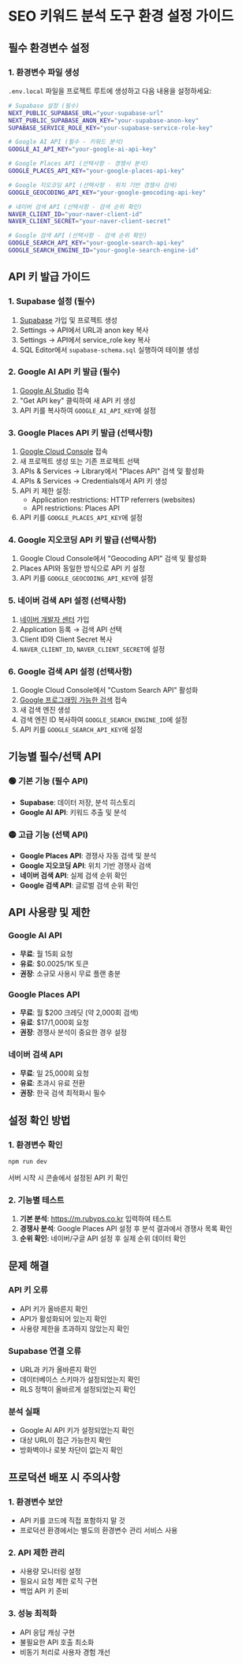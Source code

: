 # SEO 키워드 분석 도구 환경 설정 가이드

## 필수 환경변수 설정

### 1. 환경변수 파일 생성
`.env.local` 파일을 프로젝트 루트에 생성하고 다음 내용을 설정하세요:

```bash
# Supabase 설정 (필수)
NEXT_PUBLIC_SUPABASE_URL="your-supabase-url"
NEXT_PUBLIC_SUPABASE_ANON_KEY="your-supabase-anon-key"
SUPABASE_SERVICE_ROLE_KEY="your-supabase-service-role-key"

# Google AI API (필수 - 키워드 분석)
GOOGLE_AI_API_KEY="your-google-ai-api-key"

# Google Places API (선택사항 - 경쟁사 분석)
GOOGLE_PLACES_API_KEY="your-google-places-api-key"

# Google 지오코딩 API (선택사항 - 위치 기반 경쟁사 검색)
GOOGLE_GEOCODING_API_KEY="your-google-geocoding-api-key"

# 네이버 검색 API (선택사항 - 검색 순위 확인)
NAVER_CLIENT_ID="your-naver-client-id"
NAVER_CLIENT_SECRET="your-naver-client-secret"

# Google 검색 API (선택사항 - 검색 순위 확인)
GOOGLE_SEARCH_API_KEY="your-google-search-api-key"
GOOGLE_SEARCH_ENGINE_ID="your-google-search-engine-id"
```

## API 키 발급 가이드

### 1. Supabase 설정 (필수)
1. [Supabase](https://supabase.com) 가입 및 프로젝트 생성
2. Settings → API에서 URL과 anon key 복사
3. Settings → API에서 service_role key 복사
4. SQL Editor에서 `supabase-schema.sql` 실행하여 테이블 생성

### 2. Google AI API 키 발급 (필수)
1. [Google AI Studio](https://aistudio.google.com) 접속
2. "Get API key" 클릭하여 새 API 키 생성
3. API 키를 복사하여 `GOOGLE_AI_API_KEY`에 설정

### 3. Google Places API 키 발급 (선택사항)
1. [Google Cloud Console](https://console.cloud.google.com) 접속
2. 새 프로젝트 생성 또는 기존 프로젝트 선택
3. APIs & Services → Library에서 "Places API" 검색 및 활성화
4. APIs & Services → Credentials에서 API 키 생성
5. API 키 제한 설정:
   - Application restrictions: HTTP referrers (websites)
   - API restrictions: Places API
6. API 키를 `GOOGLE_PLACES_API_KEY`에 설정

### 4. Google 지오코딩 API 키 발급 (선택사항)
1. Google Cloud Console에서 "Geocoding API" 검색 및 활성화
2. Places API와 동일한 방식으로 API 키 설정
3. API 키를 `GOOGLE_GEOCODING_API_KEY`에 설정

### 5. 네이버 검색 API 설정 (선택사항)
1. [네이버 개발자 센터](https://developers.naver.com) 가입
2. Application 등록 → 검색 API 선택
3. Client ID와 Client Secret 복사
4. `NAVER_CLIENT_ID`, `NAVER_CLIENT_SECRET`에 설정

### 6. Google 검색 API 설정 (선택사항)
1. Google Cloud Console에서 "Custom Search API" 활성화
2. [Google 프로그래밍 가능한 검색](https://programmablesearchengine.google.com) 접속
3. 새 검색 엔진 생성
4. 검색 엔진 ID 복사하여 `GOOGLE_SEARCH_ENGINE_ID`에 설정
5. API 키를 `GOOGLE_SEARCH_API_KEY`에 설정

## 기능별 필수/선택 API

### 🟢 기본 기능 (필수 API)
- **Supabase**: 데이터 저장, 분석 히스토리
- **Google AI API**: 키워드 추출 및 분석

### 🟡 고급 기능 (선택 API)
- **Google Places API**: 경쟁사 자동 검색 및 분석
- **Google 지오코딩 API**: 위치 기반 경쟁사 검색
- **네이버 검색 API**: 실제 검색 순위 확인
- **Google 검색 API**: 글로벌 검색 순위 확인

## API 사용량 및 제한

### Google AI API
- **무료**: 월 15회 요청
- **유료**: $0.0025/1K 토큰
- **권장**: 소규모 사용시 무료 플랜 충분

### Google Places API
- **무료**: 월 $200 크레딧 (약 2,000회 검색)
- **유료**: $17/1,000회 요청
- **권장**: 경쟁사 분석이 중요한 경우 설정

### 네이버 검색 API
- **무료**: 일 25,000회 요청
- **유료**: 초과시 유료 전환
- **권장**: 한국 검색 최적화시 필수

## 설정 확인 방법

### 1. 환경변수 확인
```bash
npm run dev
```
서버 시작 시 콘솔에서 설정된 API 키 확인

### 2. 기능별 테스트
1. **기본 분석**: https://m.rubyps.co.kr 입력하여 테스트
2. **경쟁사 분석**: Google Places API 설정 후 분석 결과에서 경쟁사 목록 확인
3. **순위 확인**: 네이버/구글 API 설정 후 실제 순위 데이터 확인

## 문제 해결

### API 키 오류
- API 키가 올바른지 확인
- API가 활성화되어 있는지 확인
- 사용량 제한을 초과하지 않았는지 확인

### Supabase 연결 오류
- URL과 키가 올바른지 확인
- 데이터베이스 스키마가 설정되었는지 확인
- RLS 정책이 올바르게 설정되었는지 확인

### 분석 실패
- Google AI API 키가 설정되었는지 확인
- 대상 URL이 접근 가능한지 확인
- 방화벽이나 로봇 차단이 없는지 확인

## 프로덕션 배포 시 주의사항

### 1. 환경변수 보안
- API 키를 코드에 직접 포함하지 말 것
- 프로덕션 환경에서는 별도의 환경변수 관리 서비스 사용

### 2. API 제한 관리
- 사용량 모니터링 설정
- 필요시 요청 제한 로직 구현
- 백업 API 키 준비

### 3. 성능 최적화
- API 응답 캐싱 구현
- 불필요한 API 호출 최소화
- 비동기 처리로 사용자 경험 개선